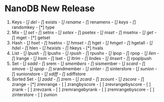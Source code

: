 # NanoDB New Release
  1. Keys
    - [*] del
    - [*] exists
    - [*] rename
    - [*] renamenx
    - [*] keys
    - [*] randomkey
    - [*] type
  2. Mix
    - [*] set
    - [*] setnx
    - [*] setex
    - [*] psetex
    - [*] mset
    - [*] msetnx
    - [*] get
    - [*] mget
    - [*] getset
  3. Hash
    - [*] hset
    - [*] hsetnx
    - [*] hmset
    - [*] hget
    - [*] hmget
    - [*] hgetall
    - [*] hdel
    - [*] hlen
    - [*] hexists
    - [*] hkeys
    - [*] hvals
  4. List
    - [*] lpush
    - [*] lpushx
    - [*] rpush
    - [*] rpushx
    - [*] lpop
    - [*] rpop
    - [*] llen
    - [*] lrange
    - [*] lrem
    - [*] lset
    - [*] ltrim
    - [*] lindex
    - [*] linsert
    - [*] rpoplpush
  5. Set
    - [*] sadd
    - [*] srem
    - [*] smembers
    - [*] sismember
    - [*] scard
    - [*] smove
    - [*] spop
    - [*] srandmember
    - [*] sinter
    - [*] sinterstore
    - [*] sunion
    - [*] sunionstore
    - [*] sdiff
    - [*] sdiffstore
  6. Sorted Set
    - [*] zadd
    - [*] zrem
    - [*] zcard
    - [*] zcount
    - [*] zscore
    - [*] zrange
    - [*] zrevrange
    - [ ] zrangbyscore
    - [ ] zrevrangebyscore
    - [ ] zrank
    - [ ] zrevzank
    - [ ] zremrangebyrank
    - [ ] zremrangebyscore
    - [ ] zinterstore
    - [ ] zunion